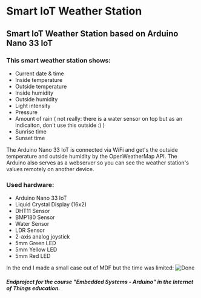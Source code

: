 # Smart IoT Weather Station
## Smart IoT Weather Station based on Arduino Nano 33 IoT

### This smart weather station shows:
- Current date & time
- Inside temperature
- Outside temperature
- Inside humidity
- Outside humidity
- Light intensity
- Pressure
- Amount of rain ( not really: there is a water sensor on top but as an indicaiton, don't use this outside :) )
- Sunrise time
- Sunset time

The Arduino Nano 33 IoT is connected via WiFi and get's the outside temperature and outside humidity by the OpenWeatherMap API.
The Arduino also serves as a webserver so you can see the weather station's values remotely on another device.

### Used hardware:
- Arduino Nano 33 IoT
- Liquid Crystal Display (16x2)
- DHT11 Sensor
- BMP180 Sensor
- Water Sensor
- LDR Sensor
- 2-axis analog joystick
- 5mm Green LED
- 5mm Yellow LED
- 5mm Red LED

In the end I made a small case out of MDF but the time was limited:
![Done](https://github.com/DriesDebouver/Smart-IoT-Wheather-Station/blob/master/Done.jpg)

##### Endproject for the course "Embedded Systems - Arduino" in the Internet of Things education.
